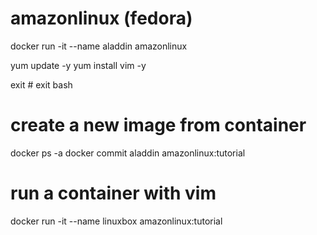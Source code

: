 # amazonlinux (fedora)

docker run -it --name aladdin amazonlinux

yum update -y
yum install vim -y

exit # exit bash

# create a new image from container
docker ps -a
docker commit aladdin amazonlinux:tutorial

# run a container with vim
docker run -it --name linuxbox amazonlinux:tutorial
